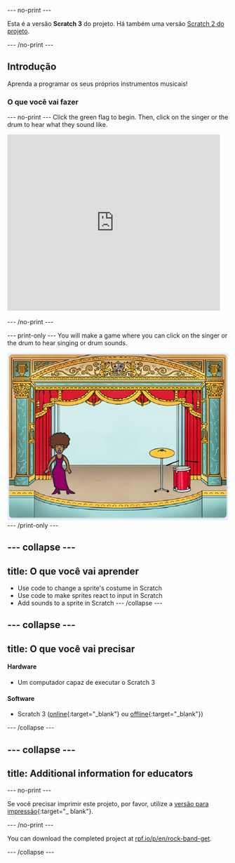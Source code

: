 \--- no-print \---

Esta é a versão **Scratch 3** do projeto. Há também uma versão [Scratch 2 do projeto](https://projects.raspberrypi.org/en/projects/rock-band-scratch2).

\--- /no-print \---

## Introdução

Aprenda a programar os seus próprios instrumentos musicais!

### O que você vai fazer

\--- no-print \--- Click the green flag to begin. Then, click on the singer or the drum to hear what they sound like.

<div class="scratch-preview">
  <iframe allowtransparency="true" width="485" height="402" src="https://scratch.mit.edu/projects/embed/276872220/?autostart=false" frameborder="0" scrolling="no"></iframe>
</div>

\--- /no-print \---

\--- print-only \--- You will make a game where you can click on the singer or the drum to hear singing or drum sounds.

![game screenshot](images/demo.png) \--- /print-only \---

## \--- collapse \---

## title: O que você vai aprender

+ Use code to change a sprite's costume in Scratch
+ Use code to make sprites react to input in Scratch
+ Add sounds to a sprite in Scratch \--- /collapse \---

## \--- collapse \---

## title: O que você vai precisar

#### Hardware

+ Um computador capaz de executar o Scratch 3

#### Software

+ Scratch 3 ([online](http://rpf.io/scratchon){:target="_blank"} ou [offline](http://rpf.io/scratchoff){:target="_blank"})

\--- /collapse \---

## \--- collapse \---

## title: Additional information for educators

\--- no-print \---

Se você precisar imprimir este projeto, por favor, utilize a [versão para impressão](https://projects.raspberrypi.org/en/projects/rock-band/print){:target="_ blank"}.

\--- /no-print \---

You can download the completed project at [rpf.io/p/en/rock-band-get](http://rpf.io/p/en/rock-band-get).

\--- /collapse \---